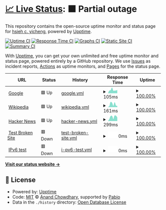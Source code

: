 # [📈 Live Status](https://sinnoken.github.io/upptime): <!--live status--> **🟧 Partial outage**

This repository contains the open-source uptime monitor and status page for [hsieh c. yicheng](https://sinnoken.github.io/upptime), powered by [Upptime](https://github.com/upptime/upptime).

[![Uptime CI](https://github.com/sinnoken/upptime/workflows/Uptime%20CI/badge.svg)](https://github.com/sinnoken/upptime/actions?query=workflow%3A%22Uptime+CI%22)
[![Response Time CI](https://github.com/sinnoken/upptime/workflows/Response%20Time%20CI/badge.svg)](https://github.com/sinnoken/upptime/actions?query=workflow%3A%22Response+Time+CI%22)
[![Graphs CI](https://github.com/sinnoken/upptime/workflows/Graphs%20CI/badge.svg)](https://github.com/sinnoken/upptime/actions?query=workflow%3A%22Graphs+CI%22)
[![Static Site CI](https://github.com/sinnoken/upptime/workflows/Static%20Site%20CI/badge.svg)](https://github.com/sinnoken/upptime/actions?query=workflow%3A%22Static+Site+CI%22)
[![Summary CI](https://github.com/sinnoken/upptime/workflows/Summary%20CI/badge.svg)](https://github.com/sinnoken/upptime/actions?query=workflow%3A%22Summary+CI%22)

With [Upptime](https://upptime.js.org), you can get your own unlimited and free uptime monitor and status page, powered entirely by a GitHub repository. We use [Issues](https://github.com/sinnoken/upptime/issues) as incident reports, [Actions](https://github.com/sinnoken/upptime/actions) as uptime monitors, and [Pages](https://sinnoken.github.io/upptime) for the status page.

<!--start: status pages-->
<!-- This summary is generated by Upptime (https://github.com/upptime/upptime) -->
<!-- Do not edit this manually, your changes will be overwritten -->
<!-- prettier-ignore -->
| URL | Status | History | Response Time | Uptime |
| --- | ------ | ------- | ------------- | ------ |
| <img alt="" src="https://icons.duckduckgo.com/ip3/www.google.com.ico" height="13"> [Google](https://www.google.com) | 🟩 Up | [google.yml](https://github.com/sinnoken/upptime/commits/HEAD/history/google.yml) | <details><summary><img alt="Response time graph" src="./graphs/google/response-time-week.png" height="20"> 105ms</summary><br><a href="https://sinnoken.github.io/upptime/history/google"><img alt="Response time 123" src="https://img.shields.io/endpoint?url=https%3A%2F%2Fraw.githubusercontent.com%2Fsinnoken%2Fupptime%2FHEAD%2Fapi%2Fgoogle%2Fresponse-time.json"></a><br><a href="https://sinnoken.github.io/upptime/history/google"><img alt="24-hour response time 98" src="https://img.shields.io/endpoint?url=https%3A%2F%2Fraw.githubusercontent.com%2Fsinnoken%2Fupptime%2FHEAD%2Fapi%2Fgoogle%2Fresponse-time-day.json"></a><br><a href="https://sinnoken.github.io/upptime/history/google"><img alt="7-day response time 105" src="https://img.shields.io/endpoint?url=https%3A%2F%2Fraw.githubusercontent.com%2Fsinnoken%2Fupptime%2FHEAD%2Fapi%2Fgoogle%2Fresponse-time-week.json"></a><br><a href="https://sinnoken.github.io/upptime/history/google"><img alt="30-day response time 135" src="https://img.shields.io/endpoint?url=https%3A%2F%2Fraw.githubusercontent.com%2Fsinnoken%2Fupptime%2FHEAD%2Fapi%2Fgoogle%2Fresponse-time-month.json"></a><br><a href="https://sinnoken.github.io/upptime/history/google"><img alt="1-year response time 123" src="https://img.shields.io/endpoint?url=https%3A%2F%2Fraw.githubusercontent.com%2Fsinnoken%2Fupptime%2FHEAD%2Fapi%2Fgoogle%2Fresponse-time-year.json"></a></details> | <details><summary><a href="https://sinnoken.github.io/upptime/history/google">100.00%</a></summary><a href="https://sinnoken.github.io/upptime/history/google"><img alt="All-time uptime 100.00%" src="https://img.shields.io/endpoint?url=https%3A%2F%2Fraw.githubusercontent.com%2Fsinnoken%2Fupptime%2FHEAD%2Fapi%2Fgoogle%2Fuptime.json"></a><br><a href="https://sinnoken.github.io/upptime/history/google"><img alt="24-hour uptime 100.00%" src="https://img.shields.io/endpoint?url=https%3A%2F%2Fraw.githubusercontent.com%2Fsinnoken%2Fupptime%2FHEAD%2Fapi%2Fgoogle%2Fuptime-day.json"></a><br><a href="https://sinnoken.github.io/upptime/history/google"><img alt="7-day uptime 100.00%" src="https://img.shields.io/endpoint?url=https%3A%2F%2Fraw.githubusercontent.com%2Fsinnoken%2Fupptime%2FHEAD%2Fapi%2Fgoogle%2Fuptime-week.json"></a><br><a href="https://sinnoken.github.io/upptime/history/google"><img alt="30-day uptime 99.82%" src="https://img.shields.io/endpoint?url=https%3A%2F%2Fraw.githubusercontent.com%2Fsinnoken%2Fupptime%2FHEAD%2Fapi%2Fgoogle%2Fuptime-month.json"></a><br><a href="https://sinnoken.github.io/upptime/history/google"><img alt="1-year uptime 99.98%" src="https://img.shields.io/endpoint?url=https%3A%2F%2Fraw.githubusercontent.com%2Fsinnoken%2Fupptime%2FHEAD%2Fapi%2Fgoogle%2Fuptime-year.json"></a></details>
| <img alt="" src="https://icons.duckduckgo.com/ip3/en.wikipedia.org.ico" height="13"> [Wikipedia](https://en.wikipedia.org) | 🟩 Up | [wikipedia.yml](https://github.com/sinnoken/upptime/commits/HEAD/history/wikipedia.yml) | <details><summary><img alt="Response time graph" src="./graphs/wikipedia/response-time-week.png" height="20"> 161ms</summary><br><a href="https://sinnoken.github.io/upptime/history/wikipedia"><img alt="Response time 204" src="https://img.shields.io/endpoint?url=https%3A%2F%2Fraw.githubusercontent.com%2Fsinnoken%2Fupptime%2FHEAD%2Fapi%2Fwikipedia%2Fresponse-time.json"></a><br><a href="https://sinnoken.github.io/upptime/history/wikipedia"><img alt="24-hour response time 380" src="https://img.shields.io/endpoint?url=https%3A%2F%2Fraw.githubusercontent.com%2Fsinnoken%2Fupptime%2FHEAD%2Fapi%2Fwikipedia%2Fresponse-time-day.json"></a><br><a href="https://sinnoken.github.io/upptime/history/wikipedia"><img alt="7-day response time 161" src="https://img.shields.io/endpoint?url=https%3A%2F%2Fraw.githubusercontent.com%2Fsinnoken%2Fupptime%2FHEAD%2Fapi%2Fwikipedia%2Fresponse-time-week.json"></a><br><a href="https://sinnoken.github.io/upptime/history/wikipedia"><img alt="30-day response time 201" src="https://img.shields.io/endpoint?url=https%3A%2F%2Fraw.githubusercontent.com%2Fsinnoken%2Fupptime%2FHEAD%2Fapi%2Fwikipedia%2Fresponse-time-month.json"></a><br><a href="https://sinnoken.github.io/upptime/history/wikipedia"><img alt="1-year response time 204" src="https://img.shields.io/endpoint?url=https%3A%2F%2Fraw.githubusercontent.com%2Fsinnoken%2Fupptime%2FHEAD%2Fapi%2Fwikipedia%2Fresponse-time-year.json"></a></details> | <details><summary><a href="https://sinnoken.github.io/upptime/history/wikipedia">100.00%</a></summary><a href="https://sinnoken.github.io/upptime/history/wikipedia"><img alt="All-time uptime 100.00%" src="https://img.shields.io/endpoint?url=https%3A%2F%2Fraw.githubusercontent.com%2Fsinnoken%2Fupptime%2FHEAD%2Fapi%2Fwikipedia%2Fuptime.json"></a><br><a href="https://sinnoken.github.io/upptime/history/wikipedia"><img alt="24-hour uptime 100.00%" src="https://img.shields.io/endpoint?url=https%3A%2F%2Fraw.githubusercontent.com%2Fsinnoken%2Fupptime%2FHEAD%2Fapi%2Fwikipedia%2Fuptime-day.json"></a><br><a href="https://sinnoken.github.io/upptime/history/wikipedia"><img alt="7-day uptime 100.00%" src="https://img.shields.io/endpoint?url=https%3A%2F%2Fraw.githubusercontent.com%2Fsinnoken%2Fupptime%2FHEAD%2Fapi%2Fwikipedia%2Fuptime-week.json"></a><br><a href="https://sinnoken.github.io/upptime/history/wikipedia"><img alt="30-day uptime 100.00%" src="https://img.shields.io/endpoint?url=https%3A%2F%2Fraw.githubusercontent.com%2Fsinnoken%2Fupptime%2FHEAD%2Fapi%2Fwikipedia%2Fuptime-month.json"></a><br><a href="https://sinnoken.github.io/upptime/history/wikipedia"><img alt="1-year uptime 100.00%" src="https://img.shields.io/endpoint?url=https%3A%2F%2Fraw.githubusercontent.com%2Fsinnoken%2Fupptime%2FHEAD%2Fapi%2Fwikipedia%2Fuptime-year.json"></a></details>
| <img alt="" src="https://icons.duckduckgo.com/ip3/news.ycombinator.com.ico" height="13"> [Hacker News](https://news.ycombinator.com) | 🟩 Up | [hacker-news.yml](https://github.com/sinnoken/upptime/commits/HEAD/history/hacker-news.yml) | <details><summary><img alt="Response time graph" src="./graphs/hacker-news/response-time-week.png" height="20"> 299ms</summary><br><a href="https://sinnoken.github.io/upptime/history/hacker-news"><img alt="Response time 342" src="https://img.shields.io/endpoint?url=https%3A%2F%2Fraw.githubusercontent.com%2Fsinnoken%2Fupptime%2FHEAD%2Fapi%2Fhacker-news%2Fresponse-time.json"></a><br><a href="https://sinnoken.github.io/upptime/history/hacker-news"><img alt="24-hour response time 389" src="https://img.shields.io/endpoint?url=https%3A%2F%2Fraw.githubusercontent.com%2Fsinnoken%2Fupptime%2FHEAD%2Fapi%2Fhacker-news%2Fresponse-time-day.json"></a><br><a href="https://sinnoken.github.io/upptime/history/hacker-news"><img alt="7-day response time 299" src="https://img.shields.io/endpoint?url=https%3A%2F%2Fraw.githubusercontent.com%2Fsinnoken%2Fupptime%2FHEAD%2Fapi%2Fhacker-news%2Fresponse-time-week.json"></a><br><a href="https://sinnoken.github.io/upptime/history/hacker-news"><img alt="30-day response time 317" src="https://img.shields.io/endpoint?url=https%3A%2F%2Fraw.githubusercontent.com%2Fsinnoken%2Fupptime%2FHEAD%2Fapi%2Fhacker-news%2Fresponse-time-month.json"></a><br><a href="https://sinnoken.github.io/upptime/history/hacker-news"><img alt="1-year response time 342" src="https://img.shields.io/endpoint?url=https%3A%2F%2Fraw.githubusercontent.com%2Fsinnoken%2Fupptime%2FHEAD%2Fapi%2Fhacker-news%2Fresponse-time-year.json"></a></details> | <details><summary><a href="https://sinnoken.github.io/upptime/history/hacker-news">100.00%</a></summary><a href="https://sinnoken.github.io/upptime/history/hacker-news"><img alt="All-time uptime 100.00%" src="https://img.shields.io/endpoint?url=https%3A%2F%2Fraw.githubusercontent.com%2Fsinnoken%2Fupptime%2FHEAD%2Fapi%2Fhacker-news%2Fuptime.json"></a><br><a href="https://sinnoken.github.io/upptime/history/hacker-news"><img alt="24-hour uptime 100.00%" src="https://img.shields.io/endpoint?url=https%3A%2F%2Fraw.githubusercontent.com%2Fsinnoken%2Fupptime%2FHEAD%2Fapi%2Fhacker-news%2Fuptime-day.json"></a><br><a href="https://sinnoken.github.io/upptime/history/hacker-news"><img alt="7-day uptime 100.00%" src="https://img.shields.io/endpoint?url=https%3A%2F%2Fraw.githubusercontent.com%2Fsinnoken%2Fupptime%2FHEAD%2Fapi%2Fhacker-news%2Fuptime-week.json"></a><br><a href="https://sinnoken.github.io/upptime/history/hacker-news"><img alt="30-day uptime 100.00%" src="https://img.shields.io/endpoint?url=https%3A%2F%2Fraw.githubusercontent.com%2Fsinnoken%2Fupptime%2FHEAD%2Fapi%2Fhacker-news%2Fuptime-month.json"></a><br><a href="https://sinnoken.github.io/upptime/history/hacker-news"><img alt="1-year uptime 100.00%" src="https://img.shields.io/endpoint?url=https%3A%2F%2Fraw.githubusercontent.com%2Fsinnoken%2Fupptime%2FHEAD%2Fapi%2Fhacker-news%2Fuptime-year.json"></a></details>
| <img alt="" src="https://icons.duckduckgo.com/ip3/thissitedoesnotexist.koj.co.ico" height="13"> [Test Broken Site](https://thissitedoesnotexist.koj.co) | 🟥 Down | [test-broken-site.yml](https://github.com/sinnoken/upptime/commits/HEAD/history/test-broken-site.yml) | <details><summary><img alt="Response time graph" src="./graphs/test-broken-site/response-time-week.png" height="20"> 0ms</summary><br><a href="https://sinnoken.github.io/upptime/history/test-broken-site"><img alt="Response time 0" src="https://img.shields.io/endpoint?url=https%3A%2F%2Fraw.githubusercontent.com%2Fsinnoken%2Fupptime%2FHEAD%2Fapi%2Ftest-broken-site%2Fresponse-time.json"></a><br><a href="https://sinnoken.github.io/upptime/history/test-broken-site"><img alt="24-hour response time 0" src="https://img.shields.io/endpoint?url=https%3A%2F%2Fraw.githubusercontent.com%2Fsinnoken%2Fupptime%2FHEAD%2Fapi%2Ftest-broken-site%2Fresponse-time-day.json"></a><br><a href="https://sinnoken.github.io/upptime/history/test-broken-site"><img alt="7-day response time 0" src="https://img.shields.io/endpoint?url=https%3A%2F%2Fraw.githubusercontent.com%2Fsinnoken%2Fupptime%2FHEAD%2Fapi%2Ftest-broken-site%2Fresponse-time-week.json"></a><br><a href="https://sinnoken.github.io/upptime/history/test-broken-site"><img alt="30-day response time 0" src="https://img.shields.io/endpoint?url=https%3A%2F%2Fraw.githubusercontent.com%2Fsinnoken%2Fupptime%2FHEAD%2Fapi%2Ftest-broken-site%2Fresponse-time-month.json"></a><br><a href="https://sinnoken.github.io/upptime/history/test-broken-site"><img alt="1-year response time 0" src="https://img.shields.io/endpoint?url=https%3A%2F%2Fraw.githubusercontent.com%2Fsinnoken%2Fupptime%2FHEAD%2Fapi%2Ftest-broken-site%2Fresponse-time-year.json"></a></details> | <details><summary><a href="https://sinnoken.github.io/upptime/history/test-broken-site">100.00%</a></summary><a href="https://sinnoken.github.io/upptime/history/test-broken-site"><img alt="All-time uptime 100.00%" src="https://img.shields.io/endpoint?url=https%3A%2F%2Fraw.githubusercontent.com%2Fsinnoken%2Fupptime%2FHEAD%2Fapi%2Ftest-broken-site%2Fuptime.json"></a><br><a href="https://sinnoken.github.io/upptime/history/test-broken-site"><img alt="24-hour uptime 100.00%" src="https://img.shields.io/endpoint?url=https%3A%2F%2Fraw.githubusercontent.com%2Fsinnoken%2Fupptime%2FHEAD%2Fapi%2Ftest-broken-site%2Fuptime-day.json"></a><br><a href="https://sinnoken.github.io/upptime/history/test-broken-site"><img alt="7-day uptime 100.00%" src="https://img.shields.io/endpoint?url=https%3A%2F%2Fraw.githubusercontent.com%2Fsinnoken%2Fupptime%2FHEAD%2Fapi%2Ftest-broken-site%2Fuptime-week.json"></a><br><a href="https://sinnoken.github.io/upptime/history/test-broken-site"><img alt="30-day uptime 100.00%" src="https://img.shields.io/endpoint?url=https%3A%2F%2Fraw.githubusercontent.com%2Fsinnoken%2Fupptime%2FHEAD%2Fapi%2Ftest-broken-site%2Fuptime-month.json"></a><br><a href="https://sinnoken.github.io/upptime/history/test-broken-site"><img alt="1-year uptime 100.00%" src="https://img.shields.io/endpoint?url=https%3A%2F%2Fraw.githubusercontent.com%2Fsinnoken%2Fupptime%2FHEAD%2Fapi%2Ftest-broken-site%2Fuptime-year.json"></a></details>
| <img alt="" src="https://icons.duckduckgo.com/ip3/null.ico" height="13"> [IPv6 test](forwardemail.net) | 🟥 Down | [i-pv6-test.yml](https://github.com/sinnoken/upptime/commits/HEAD/history/i-pv6-test.yml) | <details><summary><img alt="Response time graph" src="./graphs/i-pv6-test/response-time-week.png" height="20"> 0ms</summary><br><a href="https://sinnoken.github.io/upptime/history/i-pv6-test"><img alt="Response time 0" src="https://img.shields.io/endpoint?url=https%3A%2F%2Fraw.githubusercontent.com%2Fsinnoken%2Fupptime%2FHEAD%2Fapi%2Fi-pv6-test%2Fresponse-time.json"></a><br><a href="https://sinnoken.github.io/upptime/history/i-pv6-test"><img alt="24-hour response time 0" src="https://img.shields.io/endpoint?url=https%3A%2F%2Fraw.githubusercontent.com%2Fsinnoken%2Fupptime%2FHEAD%2Fapi%2Fi-pv6-test%2Fresponse-time-day.json"></a><br><a href="https://sinnoken.github.io/upptime/history/i-pv6-test"><img alt="7-day response time 0" src="https://img.shields.io/endpoint?url=https%3A%2F%2Fraw.githubusercontent.com%2Fsinnoken%2Fupptime%2FHEAD%2Fapi%2Fi-pv6-test%2Fresponse-time-week.json"></a><br><a href="https://sinnoken.github.io/upptime/history/i-pv6-test"><img alt="30-day response time 0" src="https://img.shields.io/endpoint?url=https%3A%2F%2Fraw.githubusercontent.com%2Fsinnoken%2Fupptime%2FHEAD%2Fapi%2Fi-pv6-test%2Fresponse-time-month.json"></a><br><a href="https://sinnoken.github.io/upptime/history/i-pv6-test"><img alt="1-year response time 0" src="https://img.shields.io/endpoint?url=https%3A%2F%2Fraw.githubusercontent.com%2Fsinnoken%2Fupptime%2FHEAD%2Fapi%2Fi-pv6-test%2Fresponse-time-year.json"></a></details> | <details><summary><a href="https://sinnoken.github.io/upptime/history/i-pv6-test">100.00%</a></summary><a href="https://sinnoken.github.io/upptime/history/i-pv6-test"><img alt="All-time uptime 100.00%" src="https://img.shields.io/endpoint?url=https%3A%2F%2Fraw.githubusercontent.com%2Fsinnoken%2Fupptime%2FHEAD%2Fapi%2Fi-pv6-test%2Fuptime.json"></a><br><a href="https://sinnoken.github.io/upptime/history/i-pv6-test"><img alt="24-hour uptime 100.00%" src="https://img.shields.io/endpoint?url=https%3A%2F%2Fraw.githubusercontent.com%2Fsinnoken%2Fupptime%2FHEAD%2Fapi%2Fi-pv6-test%2Fuptime-day.json"></a><br><a href="https://sinnoken.github.io/upptime/history/i-pv6-test"><img alt="7-day uptime 100.00%" src="https://img.shields.io/endpoint?url=https%3A%2F%2Fraw.githubusercontent.com%2Fsinnoken%2Fupptime%2FHEAD%2Fapi%2Fi-pv6-test%2Fuptime-week.json"></a><br><a href="https://sinnoken.github.io/upptime/history/i-pv6-test"><img alt="30-day uptime 100.00%" src="https://img.shields.io/endpoint?url=https%3A%2F%2Fraw.githubusercontent.com%2Fsinnoken%2Fupptime%2FHEAD%2Fapi%2Fi-pv6-test%2Fuptime-month.json"></a><br><a href="https://sinnoken.github.io/upptime/history/i-pv6-test"><img alt="1-year uptime 100.00%" src="https://img.shields.io/endpoint?url=https%3A%2F%2Fraw.githubusercontent.com%2Fsinnoken%2Fupptime%2FHEAD%2Fapi%2Fi-pv6-test%2Fuptime-year.json"></a></details>

<!--end: status pages-->

[**Visit our status website →**](https://sinnoken.github.io/upptime)

## 📄 License

- Powered by: [Upptime](https://github.com/upptime/upptime)
- Code: [MIT](./LICENSE) © [Anand Chowdhary](https://anandchowdhary.com), supported by [Pabio](https://pabio.com)
- Data in the `./history` directory: [Open Database License](https://opendatacommons.org/licenses/odbl/1-0/)
